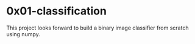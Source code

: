 # 0x01-classification

This project looks forward to build a binary image classifier from scratch using numpy.
